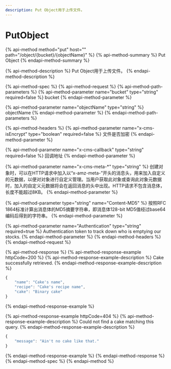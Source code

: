 ```yaml
---
description: Put Object用于上传文件。
---
```


# PutObject

{% api-method method="put" host="" path="/object/{bucket}/{objectName}" %}
{% api-method-summary %}
Put Object
{% endapi-method-summary %}

{% api-method-description %}
Put Object用于上传文件。
{% endapi-method-description %}

{% api-method-spec %}
{% api-method-request %}
{% api-method-path-parameters %}
{% api-method-parameter name="bucket" type="string" required=false %}
bucket
{% endapi-method-parameter %}

{% api-method-parameter name="objectName" type="string" %}
objectName
{% endapi-method-parameter %}
{% endapi-method-path-parameters %}

{% api-method-headers %}
{% api-method-parameter name="x-cms-isEncrypt" type="boolean" required=false %}
文件是否加密
{% endapi-method-parameter %}

{% api-method-parameter name="x-cms-callback" type="string" required=false %}
回调地址
{% endapi-method-parameter %}

{% api-method-parameter name="x-cms-meta-\*" type="string" %}
创建对象时，可以在HTTP请求中加入以“x-amz-meta-”开头的消息头，用来加入自定义的元数据，以便对对象进行自定义管理。当用户获取此对象或查询此对象元数据时，加入的自定义元数据将会在返回消息的头中出现。HTTP请求不包含消息体，长度不能超过8KB。
{% endapi-method-parameter %}

{% api-method-parameter type="string" name="Content-MD5" %}
按照RFC 1864标准计算出消息体的MD5摘要字符串，即消息体128-bit MD5值经过base64编码后得到的字符串。
{% endapi-method-parameter %}

{% api-method-parameter name="Authentication" type="string" required=true %}
Authentication token to track down who is emptying our stocks.
{% endapi-method-parameter %}
{% endapi-method-headers %}
{% endapi-method-request %}

{% api-method-response %}
{% api-method-response-example httpCode=200 %}
{% api-method-response-example-description %}
Cake successfully retrieved.
{% endapi-method-response-example-description %}

```javascript
{
    "name": "Cake's name",
    "recipe": "Cake's recipe name",
    "cake": "Binary cake"
}
```
{% endapi-method-response-example %}

{% api-method-response-example httpCode=404 %}
{% api-method-response-example-description %}
Could not find a cake matching this query.
{% endapi-method-response-example-description %}

```javascript
{
    "message": "Ain't no cake like that."
}
```
{% endapi-method-response-example %}
{% endapi-method-response %}
{% endapi-method-spec %}
{% endapi-method %}



